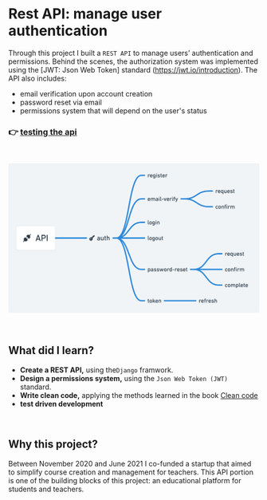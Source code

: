 # Rest API: manage user authentication
Through this project I built a `REST API` to manage users’ authentication and permissions. Behind the scenes, the authorization system was implemented using the [JWT: Json Web Token] standard (https://jwt.io/introduction).  The API also includes:

- email verification upon account creation
- password reset via email
- permissions system that will depend on the user's status 

<h3 align="left">
  <span>👉 </span>
  <a href="https://rest-api-auth-app.herokuapp.com">testing the api</a>
</h3>
<br>
<p align="center">
  <img src="img/api_graph.png" alt="API flowchart" width="600">
</p>
<br>


## What did I learn?
- **Create a REST API,** using the`Django` framwork. 
- **Design a permissions system,** using the `Json Web Token (JWT)` standard.
- **Write clean code,** applying the methods learned in the book [Clean code](https://www.amazon.fr/Clean-Code-Handbook-Software-Craftsmanship/dp/0132350882)
- **test driven development**
<br>

## Why this project?
Between November 2020 and June 2021 I co-funded a startup that aimed to simplify course creation and management for teachers. This API portion is one of the building blocks of this project: an educational platform for students and teachers. 
